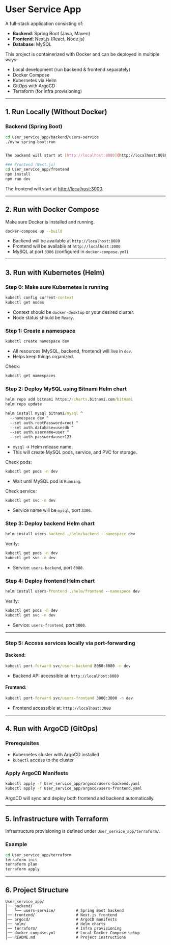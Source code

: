 
# User Service App

A full-stack application consisting of:
- **Backend**: Spring Boot (Java, Maven)  
- **Frontend**: Next.js (React, Node.js)  
- **Database**: MySQL  

This project is containerized with Docker and can be deployed in multiple ways:
- Local development (run backend & frontend separately)
- Docker Compose
- Kubernetes via Helm
- GitOps with ArgoCD
- Terraform (for infra provisioning)

---

## 1. Run Locally (Without Docker)

### Backend (Spring Boot)
```bash
cd User_service_app/backend/users-service
./mvnw spring-boot:run


The backend will start at [http://localhost:8080](http://localhost:8080).

### Frontend (Next.js)
cd User_service_app/frontend
npm install
npm run dev
```

The frontend will start at [http://localhost:3000](http://localhost:3000).

---

## 2. Run with Docker Compose

Make sure Docker is installed and running.

```bash
docker-compose up --build
```

* Backend will be available at `http://localhost:8080`
* Frontend will be available at `http://localhost:3000`
* MySQL at port `3306` (configured in `docker-compose.yml`)

---

## 3. Run with Kubernetes (Helm)



### **Step 0: Make sure Kubernetes is running**

```cmd
kubectl config current-context
kubectl get nodes
```

* Context should be `docker-desktop` or your desired cluster.
* Node status should be `Ready`.


### **Step 1: Create a namespace**

```cmd
kubectl create namespace dev
```

* All resources (MySQL, backend, frontend) will live in `dev`.
* Helps keep things organized.

Check:

```cmd
kubectl get namespaces
```



### **Step 2: Deploy MySQL using Bitnami Helm chart**

```cmd
helm repo add bitnami https://charts.bitnami.com/bitnami
helm repo update

helm install mysql bitnami/mysql ^
  --namespace dev ^
  --set auth.rootPassword=root ^
  --set auth.database=userdb ^
  --set auth.username=user ^
  --set auth.password=user123
```

* `mysql` → Helm release name.
* This will create MySQL pods, service, and PVC for storage.

Check pods:

```cmd
kubectl get pods -n dev
```

* Wait until MySQL pod is `Running`.

Check service:

```cmd
kubectl get svc -n dev
```

* Service name will be `mysql`, port `3306`.



### **Step 3: Deploy backend Helm chart**

```cmd
helm install users-backend ./helm/backend --namespace dev
```

Verify:

```cmd
kubectl get pods -n dev
kubectl get svc -n dev
```

* Service: `users-backend`, port `8080`.



### **Step 4: Deploy frontend Helm chart**

```cmd
helm install users-frontend ./helm/frontend --namespace dev
```

Verify:

```cmd
kubectl get pods -n dev
kubectl get svc -n dev
```

* Service: `users-frontend`, port `3000`.

---

### **Step 5: Access services locally via port-forwarding**

#### Backend:

```cmd
kubectl port-forward svc/users-backend 8080:8080 -n dev
```

* Backend API accessible at: `http://localhost:8080`

#### Frontend:

```cmd
kubectl port-forward svc/users-frontend 3000:3000 -n dev
```

* Frontend accessible at: `http://localhost:3000`

---

## 4. Run with ArgoCD (GitOps)

### Prerequisites

* Kubernetes cluster with ArgoCD installed
* `kubectl` access to the cluster

### Apply ArgoCD Manifests

```bash
kubectl apply -f User_service_app/argocd/users-backend.yaml
kubectl apply -f User_service_app/argocd/users-frontend.yaml
```

ArgoCD will sync and deploy both frontend and backend automatically.

---

## 5. Infrastructure with Terraform

Infrastructure provisioning is defined under `User_service_app/terraform/`.

### Example

```bash
cd User_service_app/terraform
terraform init
terraform plan
terraform apply
```

---

## 6. Project Structure

```
User_service_app/
│── backend/
│   └── users-service/         # Spring Boot backend
│── frontend/                  # Next.js frontend
│── argocd/                    # ArgoCD manifests
│── helm/                      # Helm charts
│── terraform/                 # Infra provisioning
│── docker-compose.yml         # Local Docker Compose setup
│── README.md                  # Project instructions
```

